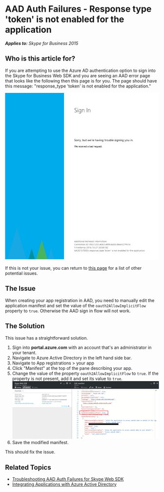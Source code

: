 # AAD Auth Failures - Response type 'token' is not enabled for the application 

_**Applies to:** Skype for Business 2015_

## Who is this article for?

If you are attempting to use the Azure AD authentication option to sign into the Skype for Business Web SDK and you are seeing an AAD error page that looks like the following then this page is for you. The page should have this message: "response_type 'token' is not enabled for the application."

![Enable Implicit OAuth for AAD app](../../../images/troubleshooting/auth/TokenNotEnabled.png)

If this is not your issue, you can return to [this page](./AADAuthFailures.md) for a list of other potential issues.

## The Issue

When creating your app registration in AAD, you need to manually edit the application manifest and set the value of the `oauth2AllowImplicitFlow` property to `true`. Otherwise the AAD sign in flow will not work.

## The Solution

This issue has a straightforward solution.

1. Sign into **portal.azure.com** with an account that's an administrator in your tenant.
2. Navigate to Azure Active Directory in the left hand side bar.
3. Navigate to App registrations > your app
4. Click "Manifest" at the top of the pane describing your app.
5. Change the value of the property `oauth2AllowImplicitFlow` to `true`. If the property is not present, add it and set its value to `true`.
![Editing the application manifest](../../../images/troubleshooting/auth/AADEditManifest.png)
6. Save the modified manifest.

This should fix the issue.

## Related Topics

- [Troubleshooting AAD Auth Failures for Skype Web SDK](./AADAuthFailures.md)
- [Integrating Applications with Azure Active Directory](https://docs.microsoft.com/en-us/azure/active-directory/active-directory-integrating-applications)
